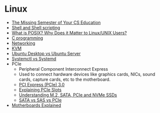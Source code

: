 # Linux

-   [The Missing Semester of Your CS Education](#the-missing-semester-of-cs-education)
-   [Shell and Shell scripting](#shell-scripting)
-   [What is POSIX? Why Does it Matter to Linux/UNIX Users?](https://itsfoss.com/posix)
-   [C programming](#c)
-   [Networking](https://networking.harshkapadia.me/linux)
-   [KVM](kvm.md)
-   [Ubuntu Desktop vs Ubuntu Server](https://www.makeuseof.com/tag/difference-ubuntu-desktop-ubuntu-server)
-   [Systemctl vs Systemd](https://www.reddit.com/r/redhat/comments/qefrhm/systemctl_vs_systemd_vs_service)
-   PCIe
    -   Peripheral Component Interconnect Express
    -   Used to connect hardware devices like graphics cards, NICs, sound cards, capture cards, etc to the motherboard.
    -   [PCI Express (PCIe) 3.0](https://www.youtube.com/watch?v=LSSHuMHbCWo)
    -   [Explaining PCIe Slots](https://www.youtube.com/watch?v=PrXwe21biJo)
    -   [Understanding M.2, SATA, PCIe and NVMe SSDs](https://www.crucial.com/articles/about-ssd/m2-with-pcie-or-sata)
    -   [SATA vs SAS vs PCIe](https://www.youtube.com/watch?v=JJi-NGZeyxA)
-   [Motherboards Explained](https://www.youtube.com/watch?v=BBAvz6jZEik)
